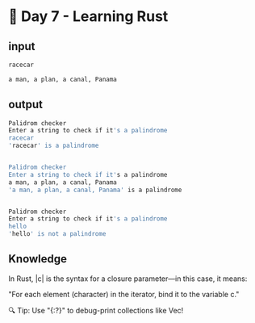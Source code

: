 # 🚀 Day 7 - Learning Rust

## input

```bash
racecar

a man, a plan, a canal, Panama
```

## output

```bash
Palidrom checker
Enter a string to check if it's a palindrome
racecar
'racecar' is a palindrome


Palidrom checker
Enter a string to check if it's a palindrome
a man, a plan, a canal, Panama
'a man, a plan, a canal, Panama' is a palindrome


Palidrom checker
Enter a string to check if it's a palindrome
hello
'hello' is not a palindrome
```

## Knowledge

In Rust, |c| is the syntax for a closure parameter—in this case, it means:

"For each element (character) in the iterator, bind it to the variable c."

🔍 Tip: Use "{:?}" to debug-print collections like Vec!
